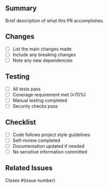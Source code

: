 ## Summary

Brief description of what this PR accomplishes.

## Changes

- [ ] List the main changes made
- [ ] Include any breaking changes
- [ ] Note any new dependencies

## Testing

- [ ] All tests pass
- [ ] Coverage requirement met (≥70%)
- [ ] Manual testing completed
- [ ] Security checks pass

## Checklist

- [ ] Code follows project style guidelines
- [ ] Self-review completed
- [ ] Documentation updated if needed
- [ ] No sensitive information committed

## Related Issues

Closes #(issue number)